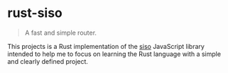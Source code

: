 # rust-siso
> A fast and simple router.

This projects is a Rust implementation of the [siso](https://github.com/nfroidure/siso) JavaScript library intended to help me to focus on learning the Rust language with a simple and clearly defined project.

